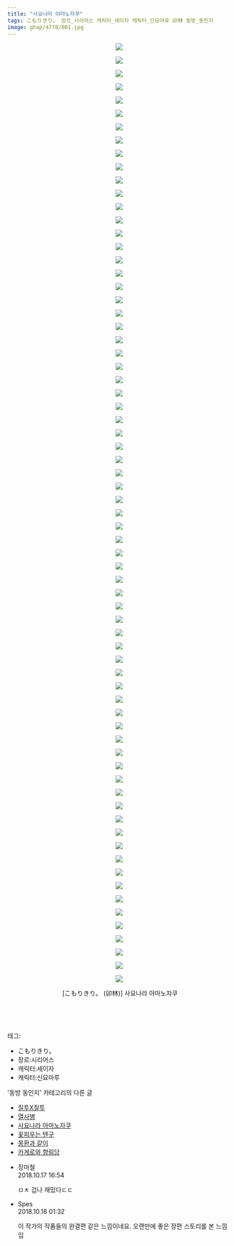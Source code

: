 ```yaml
---
title: "사요나라 아마노자쿠"
tags: こもりきり。 장르_시리어스 캐릭터_세이자 캐릭터_신묘마루 卯林 동방_동인지
image: ghap/4770/001.jpg
---
```

<div class="article">
<p style="text-align: center; clear: none; float: none;"><img src="{{ site.nasurl }}/ghap/4770/001.jpg"/></p>
<p style="text-align: center; clear: none; float: none;"><img src="{{ site.nasurl }}/ghap/4770/002.jpg"/></p>
<p style="text-align: center; clear: none; float: none;"><img src="{{ site.nasurl }}/ghap/4770/003.jpg"/></p>
<p style="text-align: center; clear: none; float: none;"><img src="{{ site.nasurl }}/ghap/4770/004.jpg"/></p>
<p style="text-align: center; clear: none; float: none;"><img src="{{ site.nasurl }}/ghap/4770/005.jpg"/></p>
<p style="text-align: center; clear: none; float: none;"><img src="{{ site.nasurl }}/ghap/4770/006.jpg"/></p>
<p style="text-align: center; clear: none; float: none;"><img src="{{ site.nasurl }}/ghap/4770/007.jpg"/></p>
<p style="text-align: center; clear: none; float: none;"><img src="{{ site.nasurl }}/ghap/4770/008.jpg"/></p>
<p style="text-align: center; clear: none; float: none;"><img src="{{ site.nasurl }}/ghap/4770/009.jpg"/></p>
<p style="text-align: center; clear: none; float: none;"><img src="{{ site.nasurl }}/ghap/4770/010.jpg"/></p>
<p style="text-align: center; clear: none; float: none;"><img src="{{ site.nasurl }}/ghap/4770/011.jpg"/></p>
<p style="text-align: center; clear: none; float: none;"><img src="{{ site.nasurl }}/ghap/4770/012.jpg"/></p>
<p style="text-align: center; clear: none; float: none;"><img src="{{ site.nasurl }}/ghap/4770/013.jpg"/></p>
<p style="text-align: center; clear: none; float: none;"><img src="{{ site.nasurl }}/ghap/4770/014.jpg"/></p>
<p style="text-align: center; clear: none; float: none;"><img src="{{ site.nasurl }}/ghap/4770/015.jpg"/></p>
<p style="text-align: center; clear: none; float: none;"><img src="{{ site.nasurl }}/ghap/4770/016.jpg"/></p>
<p style="text-align: center; clear: none; float: none;"><img src="{{ site.nasurl }}/ghap/4770/017.jpg"/></p>
<p style="text-align: center; clear: none; float: none;"><img src="{{ site.nasurl }}/ghap/4770/018.jpg"/></p>
<p style="text-align: center; clear: none; float: none;"><img src="{{ site.nasurl }}/ghap/4770/019.jpg"/></p>
<p style="text-align: center; clear: none; float: none;"><img src="{{ site.nasurl }}/ghap/4770/020.jpg"/></p>
<p style="text-align: center; clear: none; float: none;"><img src="{{ site.nasurl }}/ghap/4770/021.jpg"/></p>
<p style="text-align: center; clear: none; float: none;"><img src="{{ site.nasurl }}/ghap/4770/022.jpg"/></p>
<p style="text-align: center; clear: none; float: none;"><img src="{{ site.nasurl }}/ghap/4770/023.jpg"/></p>
<p style="text-align: center; clear: none; float: none;"><img src="{{ site.nasurl }}/ghap/4770/024.jpg"/></p>
<p style="text-align: center; clear: none; float: none;"><img src="{{ site.nasurl }}/ghap/4770/025.jpg"/></p>
<p style="text-align: center; clear: none; float: none;"><img src="{{ site.nasurl }}/ghap/4770/026.jpg"/></p>
<p style="text-align: center; clear: none; float: none;"><img src="{{ site.nasurl }}/ghap/4770/027.jpg"/></p>
<p style="text-align: center; clear: none; float: none;"><img src="{{ site.nasurl }}/ghap/4770/028.jpg"/></p>
<p style="text-align: center; clear: none; float: none;"><img src="{{ site.nasurl }}/ghap/4770/029.jpg"/></p>
<p style="text-align: center; clear: none; float: none;"><img src="{{ site.nasurl }}/ghap/4770/030.jpg"/></p>
<p style="text-align: center; clear: none; float: none;"><img src="{{ site.nasurl }}/ghap/4770/031.jpg"/></p>
<p style="text-align: center; clear: none; float: none;"><img src="{{ site.nasurl }}/ghap/4770/032.jpg"/></p>
<p style="text-align: center; clear: none; float: none;"><img src="{{ site.nasurl }}/ghap/4770/033.jpg"/></p>
<p style="text-align: center; clear: none; float: none;"><img src="{{ site.nasurl }}/ghap/4770/034.jpg"/></p>
<p style="text-align: center; clear: none; float: none;"><img src="{{ site.nasurl }}/ghap/4770/035.jpg"/></p>
<p style="text-align: center; clear: none; float: none;"><img src="{{ site.nasurl }}/ghap/4770/036.jpg"/></p>
<p style="text-align: center; clear: none; float: none;"><img src="{{ site.nasurl }}/ghap/4770/037.jpg"/></p>
<p style="text-align: center; clear: none; float: none;"><img src="{{ site.nasurl }}/ghap/4770/038.jpg"/></p>
<p style="text-align: center; clear: none; float: none;"><img src="{{ site.nasurl }}/ghap/4770/039.jpg"/></p>
<p style="text-align: center; clear: none; float: none;"><img src="{{ site.nasurl }}/ghap/4770/040.jpg"/></p>
<p style="text-align: center; clear: none; float: none;"><img src="{{ site.nasurl }}/ghap/4770/041.jpg"/></p>
<p style="text-align: center; clear: none; float: none;"><img src="{{ site.nasurl }}/ghap/4770/042.jpg"/></p>
<p style="text-align: center; clear: none; float: none;"><img src="{{ site.nasurl }}/ghap/4770/043.jpg"/></p>
<p style="text-align: center; clear: none; float: none;"><img src="{{ site.nasurl }}/ghap/4770/044.jpg"/></p>
<p style="text-align: center; clear: none; float: none;"><img src="{{ site.nasurl }}/ghap/4770/045.jpg"/></p>
<p style="text-align: center; clear: none; float: none;"><img src="{{ site.nasurl }}/ghap/4770/046.jpg"/></p>
<p style="text-align: center; clear: none; float: none;"><img src="{{ site.nasurl }}/ghap/4770/047.jpg"/></p>
<p style="text-align: center; clear: none; float: none;"><img src="{{ site.nasurl }}/ghap/4770/048.jpg"/></p>
<p style="text-align: center; clear: none; float: none;"><img src="{{ site.nasurl }}/ghap/4770/049.jpg"/></p>
<p style="text-align: center; clear: none; float: none;"><img src="{{ site.nasurl }}/ghap/4770/050.jpg"/></p>
<p style="text-align: center; clear: none; float: none;"><img src="{{ site.nasurl }}/ghap/4770/051.jpg"/></p>
<p style="text-align: center; clear: none; float: none;"><img src="{{ site.nasurl }}/ghap/4770/052.jpg"/></p>
<p style="text-align: center; clear: none; float: none;"><img src="{{ site.nasurl }}/ghap/4770/053.jpg"/></p>
<p style="text-align: center; clear: none; float: none;"><img src="{{ site.nasurl }}/ghap/4770/054.jpg"/></p>
<p style="text-align: center; clear: none; float: none;"><img src="{{ site.nasurl }}/ghap/4770/055.jpg"/></p>
<p style="text-align: center; clear: none; float: none;"><img src="{{ site.nasurl }}/ghap/4770/056.jpg"/></p>
<p style="text-align: center; clear: none; float: none;"><img src="{{ site.nasurl }}/ghap/4770/057.jpg"/></p>
<p style="text-align: center; clear: none; float: none;"><img src="{{ site.nasurl }}/ghap/4770/058.jpg"/></p>
<p style="text-align: center; clear: none; float: none;"><img src="{{ site.nasurl }}/ghap/4770/059.jpg"/></p>
<p style="text-align: center; clear: none; float: none;"><img src="{{ site.nasurl }}/ghap/4770/060.jpg"/></p>
<p style="text-align: center; clear: none; float: none;"><img src="{{ site.nasurl }}/ghap/4770/061.jpg"/></p>
<p style="text-align: center; clear: none; float: none;"><img src="{{ site.nasurl }}/ghap/4770/062.jpg"/></p>
<p style="text-align: center; clear: none; float: none;"><img src="{{ site.nasurl }}/ghap/4770/063.jpg"/></p>
<p style="text-align: center; clear: none; float: none;"><img src="{{ site.nasurl }}/ghap/4770/064.jpg"/></p>
<p style="text-align: center; clear: none; float: none;"><img src="{{ site.nasurl }}/ghap/4770/065.jpg"/></p>
<p style="text-align: center; clear: none; float: none;"><img src="{{ site.nasurl }}/ghap/4770/066.jpg"/></p>
<p style="text-align: center; clear: none; float: none;"><img src="{{ site.nasurl }}/ghap/4770/067.jpg"/></p>
<p style="text-align: center; clear: none; float: none;"><img src="{{ site.nasurl }}/ghap/4770/068.jpg"/></p>
<p style="text-align: center; clear: none; float: none;"><img src="{{ site.nasurl }}/ghap/4770/069.jpg"/></p>
<p style="text-align: center; clear: none; float: none;"><img src="{{ site.nasurl }}/ghap/4770/070.jpg"/></p>
<p style="text-align: center; clear: none; float: none;"><img src="{{ site.nasurl }}/ghap/4770/071.jpg"/></p>
<p style="text-align: center; clear: none; float: none;"> [こもりきり。 (卯林)] 사요나라 아마노자쿠</p>
<p style="text-align: center; clear: none; float: none;"><br/></p>
<p><br/></p>
</div><div class="tagTrail">
<p>태그: </p>
<ul>
<li>こもりきり。</li>
<li>장르:시리어스</li>
<li>캐릭터:세이자</li>
<li>캐릭터:신묘마루</li>
</ul>
</div><div class="another">
<p>'동방 동인지' 카테고리의 다른 글</p>
<ul>
<li><a href="/2018-10-21-ghap_4779">질투X질투</a></li>
<li><a href="/2018-10-19-ghap_4774">열사병</a></li>
<li><a href="/2018-10-17-ghap_4770">사요나라 아마노자쿠</a></li>
<li><a href="/2018-10-14-ghap_4767">꽃피우는 텐구</a></li>
<li><a href="/2018-10-12-ghap_4764">몽환과 같이</a></li>
<li><a href="/2018-10-12-ghap_4763">카게로와 향림당</a></li>
</ul>
</div><div class="cb_module cb_fluid">
<div class="cb_wrt cb_profile">
<div class="comment">
<ul>
<li class="cb_thumb_off" id="comment15357209">
<div class="cb_comment_area">
<div class="cb_info_area">
<div class="cb_section">
<span class="cb_nick_name">장마철</span>
</div>
<div class="cb_section">
<span class="cb_date">2018.10.17 16:54 </span>
</div>
</div>
<div class="cb_dsc_comment">
<p class="cb_dsc">
											ㅁㅊ 겁나 재밌다ㄷㄷ
										</p>
</div>
</div></li>
<li class="cb_thumb_off" id="comment15357452">
<div class="cb_comment_area">
<div class="cb_info_area">
<div class="cb_section">
<span class="cb_nick_name">Spes</span>
</div>
<div class="cb_section">
<span class="cb_date">2018.10.18 01:32 </span>
</div>
</div>
<div class="cb_dsc_comment">
<p class="cb_dsc">
											이 작가의 작품들의 완결편 같은 느낌이네요. 오랜만에 좋은 장편 스토리를 본 느낌임
										</p>
</div>
</div></li>
</ul>
</div>
</div><!-- commentList close -->
</div>